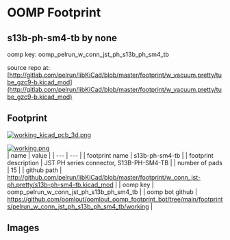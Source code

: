 # OOMP Footprint  
## s13b-ph-sm4-tb  by none  
  
oomp key: oomp_pelrun_w_conn_jst_ph_s13b_ph_sm4_tb  
  
source repo at: [http://gitlab.com/pelrun/libKiCad/blob/master/footprint/w_vacuum.pretty/tube_gzc9-b.kicad_mod](http://gitlab.com/pelrun/libKiCad/blob/master/footprint/w_vacuum.pretty/tube_gzc9-b.kicad_mod)  
## Footprint  
  
[![working_kicad_pcb_3d.png](working_kicad_pcb_3d_600.png)](working_kicad_pcb_3d.png)  
  
[![working.png](working_600.png)](working.png)  
| name | value | 
| --- | --- | 
| footprint name | s13b-ph-sm4-tb | 
| footprint description | JST PH series connector, S13B-PH-SM4-TB | 
| number of pads | 15 | 
| github path | http://github.com/pelrun/libKiCad/blob/master/footprint/w_conn_jst-ph.pretty/s13b-ph-sm4-tb.kicad_mod | 
| oomp key | oomp_pelrun_w_conn_jst_ph_s13b_ph_sm4_tb | 
| oomp bot github | https://github.com/oomlout/oomlout_oomp_footprint_bot/tree/main/footprints/pelrun_w_conn_jst_ph_s13b_ph_sm4_tb/working | 
## Images  
